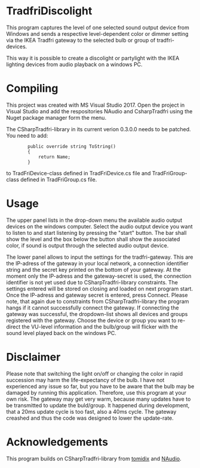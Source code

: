 # TradfriDiscolight
This program captures the level of one selected sound output device from Windows and sends a respective level-dependent color or dimmer setting via the IKEA Tradfri gateway to the selected bulb or group of tradfri-devices.

This way it is possible to create a discolight or partylight with the IKEA lighting devices from audio playback on a windows PC.

# Compiling

This project was created with MS Visual Studio 2017. Open the project in Visual Studio and add the respositories NAudio and CsharpTradfri using the Nuget package manager form the menu.

The CSharpTradfri-library in its current verion 0.3.0.0 needs to be patched. You need to add:
```
        public override string ToString()
        {
            return Name;
        }
```
to TradFriDevice-class defined in TradFriDevice.cs file and TradFriGroup-class defined in TradFriGroup.cs file.

# Usage

The upper panel lists in the drop-down menu the available audio output devices on the windows computer. Select the audio output device you want to listen to and start listening by pressing the "start" button. The bar shall show the level and the box below the button shall show the associated color, if sound is output through the selected audio output device.

The lower panel allows to input the settings for the tradfri-gateway. This are the IP-adress of the gateway in your local network, a connection identifier string and the secret key printed on the bottom of your gateway. At the moment only the IP-adress and the gateway-secret is used, the connection identifier is not yet used due to CSharpTradfri-library constraints. The settings entered will be stored on closing and loaded on next program start.
Once the IP-adress and gateway secret is entered, press Connect. Please note, that again due to constraints from CSharpTradfri-library the program hangs if it cannot successfully connect the gateway. If connecting the gateway was successful, the dropdown-list shows all devices and groups registered with the gateway. Choose the device or group you want to re-direct the VU-level information and the bulb/group will flicker with the sound level played back on the windows PC.


# Disclaimer

Please note that switching the light on/off or changing the color in rapid succession may harm the life-expectancy of the bulb. I have not experienced any issue so far, but you have to be aware that the bulb may be damaged by running this application. Therefore, use this program at your own risk.
The gateway may get very warm, because many updates have to be transmitted to update the buld/group. It happened during development, that a 20ms update cycle is too fast, also a 40ms cycle. The gateway creashed and thus the code was designed to lower the update-rate.

# Acknowledgements

This program builds on CSharpTradfri-library from [tomidix](https://github.com/tomidix/CSharpTradFriLibrary) and [NAudio](https://github.com/naudio/NAudio").
